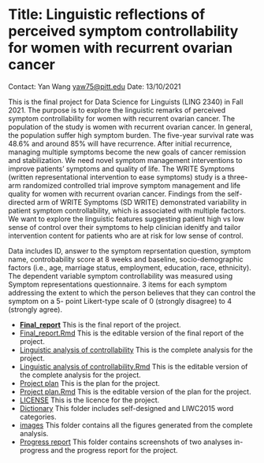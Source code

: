 # Title: Linguistic reflections of perceived symptom controllability for women with recurrent ovarian cancer

Contact: Yan Wang yaw75@pitt.edu 
Date: 13/10/2021

This is the final project for Data Science for Linguists (LING 2340) in Fall 2021. The purpose is to explore the linguistic remarks of perceived symptom controllability for women with recurrent ovarian cancer. 
The population of the study is women with recurrent ovarian cancer. In general, the population suffer high symptom burden.  The five-year survival rate was 48.6% and around 85% will have recurrence. After initial recurrence, managing multiple symptoms become the new goals of cancer remission and stabilization. We need novel symptom management interventions to improve patients’ symptoms and quality of life. The WRITE Symptoms (written representational intervention to ease symptoms) study  is a three-arm randomized controlled trial improve symptom management and life quality for women with recurrent ovarian cancer. Findings from the self-directed arm of  WRITE Symptoms (SD WRITE) demonstrated variability in patient symptom controllability, which is associated with multiple factors. We want to explore the linguistic features suggesting patient high vs low sense of control over their symptoms to help clinician idenitfy and tailor intervention content for patients who are at risk for low sense of control. 

Data includes ID, answer to the symptom reprsentation question, symptom name, controbability score at 8 weeks and baseline, socio-demographic factors (i.e., age, marriage status, employment, education, race, ethnicity). 
The dependent variable symptom controllability was measured using Symptom representations questionnaire. 
3 items for each symptom addressing the extent to which the person believes that they can control the symptom on a 5- point Likert-type scale of 0 (strongly disagree) to 4 (strongly agree). 

* [**Final_report**](https://github.com/Data-Sci-2021/Linguistic-reflection-of-perceived-symptom-controllability/blob/main/final_report.md) This is the final report of the project. 
* [Final_report.Rmd](https://github.com/Data-Sci-2021/Linguistic-reflection-of-perceived-symptom-controllability/blob/main/final_report.Rmd) This is the editable version of the final report of the project. 
* [Linguistic analysis of controllability](https://github.com/Data-Sci-2021/Linguistic-reflection-of-perceived-symptom-controllability/blob/main/Linguistic-analysis-for-symptom-controllability.md) This is the complete analysis for the project. 
* [Linguistic analysis of controllability.Rmd](https://github.com/Data-Sci-2021/Linguistic-reflection-of-perceived-symptom-controllability/blob/main/Linguistic%20analysis%20for%20symptom%20controllability.Rmd) This is the editable version of the complete analysis for the project. 
* [Project plan](https://github.com/Data-Sci-2021/Linguistic-reflection-of-perceived-symptom-controllability/blob/main/project_plan.md) This is the plan for the project. 
* [Project plan.Rmd](https://github.com/Data-Sci-2021/Linguistic-reflection-of-perceived-symptom-controllability/blob/main/project_plan.Rmd) This is the editable version of the plan for the project.
* [LICENSE](https://github.com/Data-Sci-2021/Linguistic-reflection-of-perceived-symptom-controllability/blob/main/LICENSE.md) This is the licence for the project. 
* [Dictionary](https://github.com/Data-Sci-2021/Linguistic-reflection-of-perceived-symptom-controllability/tree/main/Dictionary) This folder includes self-designed and LIWC2015 word categories. 
* [images](https://github.com/Data-Sci-2021/Linguistic-reflection-of-perceived-symptom-controllability/tree/main/images) This folder contains all the figures generated from the complete analysis. 
* [Progress report](https://github.com/Data-Sci-2021/Linguistic-reflection-of-perceived-symptom-controllability/tree/main/Progress%20report) This folder contains screenshots of two analyses in-progress and the progress report for the project. 






